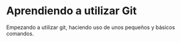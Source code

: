 # Aprendiendo a utilizar Git

Empezando a utilizar git, haciendo uso de unos pequeños y básicos comandos.
